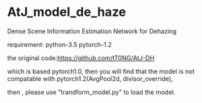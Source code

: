 # AtJ_model_de_haze
Dense Scene Information Estimation Network for Dehazing

requirement:
python-3.5
pytorch-1.2

the original code:https://github.com/tT0NG/AtJ-DH

which is based pytorch1.0, then you will find that the model is not compatable with pytorch1.2(AvgPool2d, divisor_override),

then , please use "trandform_model.py" to load the model.
